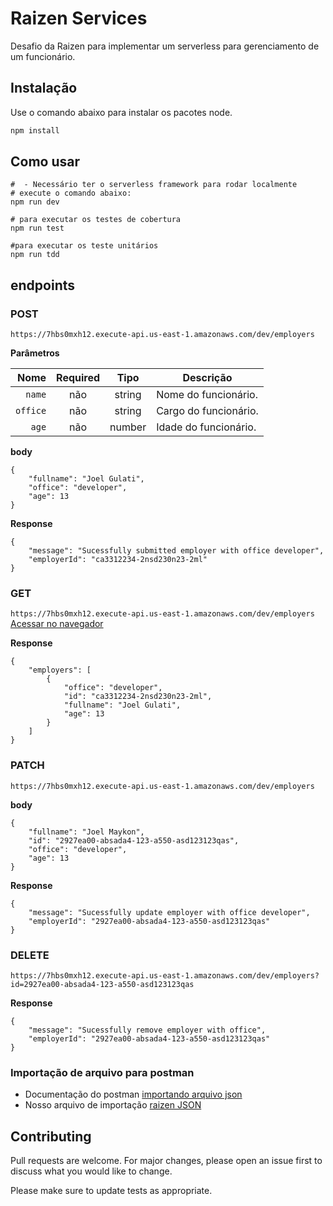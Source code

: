 # Raizen Services

Desafio da Raizen para implementar um serverless para gerenciamento de um funcionário.

## Instalação

Use o comando abaixo para instalar os pacotes node.

```bash
npm install
```

## Como usar

```
#  - Necessário ter o serverless framework para rodar localmente
# execute o comando abaixo:
npm run dev 

# para executar os testes de cobertura
npm run test

#para executar os teste unitários
npm run tdd
```
## endpoints


### POST 
`https://7hbs0mxh12.execute-api.us-east-1.amazonaws.com/dev/employers` 

**Parâmetros**

|          Nome | Required |  Tipo   | Descrição                                                                                                                                                         |
| -------------:|:--------:|:-------:| ------------------------------------------------------------------------------------------------------------------------------------------------------------------- |
|     `name` | não | string  | Nome do funcionário.                                                                   |
|`office`| não | string  | Cargo do funcionário.                                                                   |
|`age`| não | number  | Idade do funcionário.                                                                   |

**body**

```
{
    "fullname": "Joel Gulati",
    "office": "developer",
    "age": 13
}

```
**Response**

```
{
    "message": "Sucessfully submitted employer with office developer",
    "employerId": "ca3312234-2nsd230n23-2ml"
}
```
### GET
`https://7hbs0mxh12.execute-api.us-east-1.amazonaws.com/dev/employers`
<a href="https://7hbs0mxh12.execute-api.us-east-1.amazonaws.com/dev/employers" target="_blank">Acessar no navegador</a>

**Response**

```
{
    "employers": [
        {
            "office": "developer",
            "id": "ca3312234-2nsd230n23-2ml",
            "fullname": "Joel Gulati",
            "age": 13
        }
    ]
}
```

### PATCH
`https://7hbs0mxh12.execute-api.us-east-1.amazonaws.com/dev/employers` 

**body**

```
{
    "fullname": "Joel Maykon",
    "id": "2927ea00-absada4-123-a550-asd123123qas",
    "office": "developer",
    "age": 13
}
```
**Response**

```
{
    "message": "Sucessfully update employer with office developer",
    "employerId": "2927ea00-absada4-123-a550-asd123123qas"
}
```

### DELETE
`https://7hbs0mxh12.execute-api.us-east-1.amazonaws.com/dev/employers?id=2927ea00-absada4-123-a550-asd123123qas` 

**Response**

```
{
    "message": "Sucessfully remove employer with office",
    "employerId": "2927ea00-absada4-123-a550-asd123123qas"
}
```

### Importação de arquivo para postman

- Documentação do postman [importando arquivo json](https://learning.postman.com/docs/getting-started/importing-and-exporting-data/#importing-data-into-postman)
- Nosso arquivo de importação [raizen JSON](https://github.com/joelmaykonTADS/raizen-service/tree/main/postman)

## Contributing
Pull requests are welcome. For major changes, please open an issue first to discuss what you would like to change.

Please make sure to update tests as appropriate.
